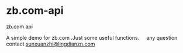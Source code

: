 # zb.com-api
zb.com api

A simple demo for zb.com .Just some useful functions.
      any question contact sunxuanzhi@lingdianzn.com
